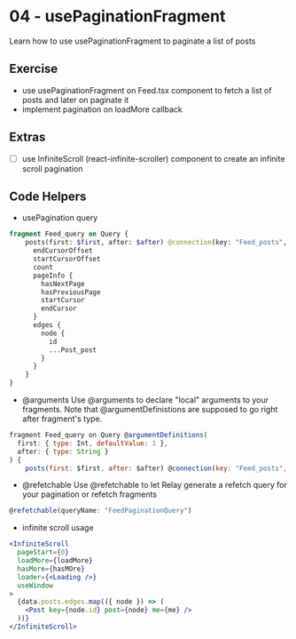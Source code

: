 # 04 - usePaginationFragment

Learn how to use usePaginationFragment to paginate a list of posts

## Exercise

- use usePaginationFragment on Feed.tsx component to fetch a list of posts and later on paginate it
- implement pagination on loadMore callback

## Extras

- [ ] use InfiniteScroll (react-infinite-scroller) component to create an infinite scroll pagination

## Code Helpers

- usePagination query
```graphql
fragment Feed_query on Query {
    posts(first: $first, after: $after) @connection(key: "Feed_posts", filters: []) {
      endCursorOffset
      startCursorOffset
      count
      pageInfo {
        hasNextPage
        hasPreviousPage
        startCursor
        endCursor
      }
      edges {
        node {
          id
          ...Post_post
        }
      }
    }
}
```

- @arguments
Use @arguments to declare "local" arguments to your fragments. Note that @argumentDefinistions are supposed to go right after fragment's type.
```jsx 
fragment Feed_query on Query @argumentDefinitions(
  first: { type: Int, defaultValue: 1 }, 
  after: { type: String }
) {
    posts(first: $first, after: $after) @connection(key: "Feed_posts", filters: []) {

```

- @refetchable
Use @refetchable to let Relay generate a refetch query for your pagination or refetch fragments

```jsx
@refetchable(queryName: "FeedPaginationQuery")
```

- infinite scroll usage
```jsx
<InfiniteScroll
  pageStart={0}
  loadMore={loadMore}
  hasMore={hasMOre}
  loader={<Loading />}
  useWindow
>
  {data.posts.edges.map(({ node }) => (
    <Post key={node.id} post={node} me={me} />
  ))}
</InfiniteScroll>
```
